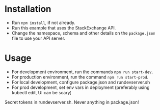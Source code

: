 # Installation
* Run `npm install`, if not already.
* Run this example that uses the StackExchange API.
* Change the namespace, schema and other details on the `package.json` file to use your API server.

# Usage
* For development environment, run the commands `npm run start-dev`.
* For production environment, run the command `npm run start-prod`.
* For local development, configure package.json and rundevserver.sh
* For prod development, set env vars in deployment (preferably using kubectl edit, UI can be scary)

Secret tokens in rundevserver.sh. Never anything in package.json!

